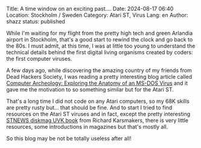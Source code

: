 Title: A time window on an exciting past....
Date: 2024-08-17 06:40
Location: Stockholm / Sweden
Category: Atari ST, Virus
Lang: en
Author: shazz
status: published

While I'm waiting for my flight from the pretty high tech and green Arlandia airport in Stockholm, that's a good start to rewind the clock and go back to the 80s. I must admit, at this time, I was at little too young to understand the technical details behind the first digital living organisms created by coders: the first computer viruses.

A few days ago, while discovering the amazing country of my friends from Dead Hackers Society, I was reading a pretty interesting blog article called [Computer Archeology: Exploring the Anatomy of an MS-DOS Virus](https://www.metacodes.pro/blog/computer_archeology_exploring_the_anatomy_of_an_ms_dos_virus/) and it gave me the motivation to so something similar but for the Atari ST.

That's a long time I did not code on any Atari computers, so my 68K skills are pretty rusty but... that should be fine. And to start I tried to find resources on the Atari ST viruses and in fact, except the pretty interesting [STNEWS diskmag UVK book](https://st-news.com/uvk-book/the-book/part-i-the-uvk-book/history-of-viruses-on-atari-tos-computers) from Richard Karsmakers, there is very little resources, some introductions in magazines but that's mostly all.

So this blog may be not be totally useless after all!



